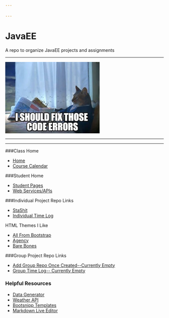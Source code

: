 ```yaml
---

---
```


# JavaEE
A repo to organize JavaEE projects and assignments

---

![Kitten Boat](images/codeCatBoat.jpg)

---

---

###Class Home 
- [Home](https://github.com/MadJavaEntFall2016/home)
- [Course Calendar](https://github.com/MadJavaEntFall2016/home/blob/master/CourseCalendar.md)


###Student Home 
- [Student Pages](https://github.com/MadJavaEntFall2016/student)
- [Web Services/APIs](http://www.programmableweb.com/)

###Individual Project Repo Links
- [StaShit](https://github.com/tkinsman/storeShare)
- [Individual Time Log](https://github.com/tkinsman/storeShare/blob/master/timeLog.md) 

HTML Themes I Like
- [All From Bootstrap](https://startbootstrap.com/template-categories/all/)
- [Agency](https://github.com/BlackrockDigital/startbootstrap-agency)
- [Bare Bones](https://blackrockdigital.github.io/startbootstrap-scrolling-nav/)


###Group Project Repo Links
- [Add Group Repo Once Created--Currently Empty]()
- [Group Time Log-- Currently Empty]()

### Helpful Resources
- [Data Generator](http://www.yandataellan.com/)
- [Weather API](https://alerts.weather.gov/)
- [Bootsnipp Templates](http://bootsnipp.com/)
- [Markdown Live Editor](http://dillinger.io/)
